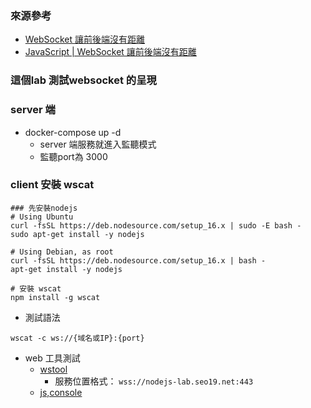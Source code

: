 ### 來源參考
- [WebSocket 讓前後端沒有距離](https://medium.com/enjoy-life-enjoy-coding/javascript-websocket-%E8%AE%93%E5%89%8D%E5%BE%8C%E7%AB%AF%E6%B2%92%E6%9C%89%E8%B7%9D%E9%9B%A2-34536c333e1b)   
- [JavaScript | WebSocket 讓前後端沒有距離](https://ms314006.github.io/js-websocket/)     
### 這個lab 測試websocket 的呈現
### server 端
- docker-compose up -d
  - server 端服務就進入監聽模式 
  - 監聽port為 3000
  
### client 安裝 wscat

```
### 先安裝nodejs
# Using Ubuntu
curl -fsSL https://deb.nodesource.com/setup_16.x | sudo -E bash -
sudo apt-get install -y nodejs

# Using Debian, as root
curl -fsSL https://deb.nodesource.com/setup_16.x | bash -
apt-get install -y nodejs

# 安裝 wscat
npm install -g wscat

```
- 測試語法
```
wscat -c ws://{域名或IP}:{port}
```
- web 工具測試
  - [wstool](http://www.easyswoole.com/wstool.html)
    - 服務位置格式：   `wss://nodejs-lab.seo19.net:443`
  - [js,console](https://jsbin.com/muqamiqimu/edit?js,console)  
